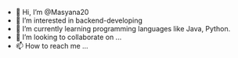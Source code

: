 - 👋 Hi, I’m @Masyana20
- 👀 I’m interested in backend-developing
- 🌱 I’m currently learning programming languages like Java, Python.
- 💞️ I’m looking to collaborate on ...
- 📫 How to reach me ...

<!---
Masyana20/Masyana20 is a ✨ special ✨ repository because its `README.md` (this file) appears on your GitHub profile.
You can click the Preview link to take a look at your changes.
--->
